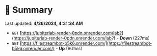 # 📖 Summary
Last updated: **4/26/2024, 4:31:34 AM**

- `GET` [https://jupiterlab-render-0pdn.onrender.com/lab?](https://jupiterlab-render-0pdn.onrender.com/lab?) - **Down** (227ms)
- `GET` [https://filestreambot-b5k6.onrender.com/](https://filestreambot-b5k6.onrender.com/) - **Up** (861ms)
